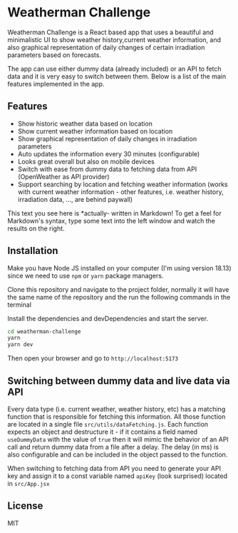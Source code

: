 # Weatherman Challenge

Weatherman Challenge is a React based app that uses a beautiful and minimalistic UI to show weather history,current weather information, and also graphical representation of daily changes of certain irradiation parameters based on forecasts.

The app can use either dummy data (already included) or an API to fetch data and it is very easy to switch between them. Below is a list of the main features implemented in the app.

## Features

- Show historic weather data based on location
- Show current weather information based on location
- Show graphical representation of daily changes in irradiation parameters
- Auto updates the information every 30 minutes (configurable)
- Looks great overall but also on mobile devices
- Switch with ease from dummy data to fetching data from API (OpenWeather as API provider)
- Support searching by location and fetching weather information (works with current weather information - other features, i.e. weather history, irradiation data, ..., are behind paywall)

This text you see here is \*actually- written in Markdown! To get a feel
for Markdown's syntax, type some text into the left window and
watch the results on the right.

## Installation

Make you have Node JS installed on your computer (I'm using version 18.13) since we need to use `npm` or `yarn` package managers.

Clone this repository and navigate to the project folder, normally it will have the same name of the repository and the run the following commands in the terminal

Install the dependencies and devDependencies and start the server.

```sh
cd weatherman-challenge
yarn
yarn dev
```

Then open your browser and go to `http://localhost:5173`

## Switching between dummy data and live data via API

Every data type (i.e. current weather, weather history, etc) has a matching function that is responsible for fetching this information. All those function are located in a single file `src/utils/dataFetching.js`. Each function expects an object and destructure it - if it contains a field named `useDummyData` with the value of `true` then it will mimic the behavior of an API call and return dummy data from a file after a delay. The delay (in ms) is also configurable and can be included in the object passed to the function.

When switching to fetching data from API you need to generate your API key and assign it to a const variable named `apiKey` (look surprised) located in `src/App.jsx`

## License

MIT

